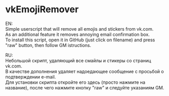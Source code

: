 # vkEmojiRemover

EN:  
Simple userscript that will remove all emojis and stickers from vk.com.  
As an additional feature it removes annoying email confirmation box.  
To install this script, open it in GitHub (just click on filename) and press "raw" button, then follow GM istructions.  

RU:  
Небольшой скрипт, удаляющий все смайлы и стикеры со страниц vk.com.  
В качестве дополнения удаляет надоедающее сообщение с просьбой о подтверждении e-mail.  
Для установки скрипта откройте его здесь (просто нажмите на название), после чего нажмите кнопку "raw" и следуйте указаниям GM.

